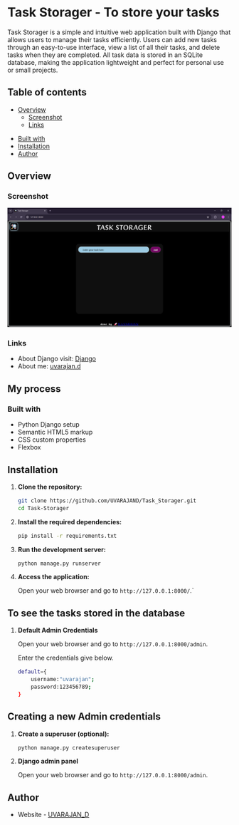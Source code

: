 # Task Storager - To store your tasks

Task Storager is a simple and intuitive web application built with Django that allows users to manage their tasks efficiently. Users can add new tasks through an easy-to-use interface, view a list of all their tasks, and delete tasks when they are completed. All task data is stored in an SQLite database, making the application lightweight and perfect for personal use or small projects.

## Table of contents

- [Overview](#overview)
  - [Screenshot](#screenshot)
  - [Links](#links)
<!-- - [My process](#my-process) -->
  - [Built with](#built-with)
- [Installation](#installation)
  <!-- - [What I learned](#what-i-learned) -->
  <!-- - [Continued development](#continued-development) -->
  <!-- - [Useful resources](#useful-resources) -->
- [Author](#author)
<!-- - [Acknowledgments](#acknowledgments) -->

<!-- **Note: Delete this note and update the table of contents based on what sections you keep.** -->

## Overview

### Screenshot

![screenshot_mobile view](./Screenshots/Screenshot1.png)
### Links
- About Django visit: [Django](https://docs.djangoproject.com/en/5.0/)
- About me: [uvarajan.d](https://uvarajand.github.io/uvarajan/)

## My process

### Built with
- Python Django setup
- Semantic HTML5 markup
- CSS custom properties
- Flexbox

<!-- ### Useful resources -->

<!-- - [Example resource 1](https://www.example.com) - This helped me for XYZ reason. I really liked this pattern and will use it going forward.
- [Example resource 2](https://www.example.com) - This is an amazing article which helped me finally understand XYZ. I'd recommend it to anyone still learning this concept. -->

<!-- **Note: Delete this note and replace the list above with resources that helped you during the challenge. These could come in handy for anyone viewing your solution or for yourself when you look back on this project in the future.** -->
## Installation

1. **Clone the repository:**

    ```bash
    git clone https://github.com/UVARAJAND/Task_Storager.git
    cd Task-Storager
    ```

2. **Install the required dependencies:**

    ```bash
    pip install -r requirements.txt
    ```
3. **Run the development server:**

    ```bash
    python manage.py runserver
    ```

4. **Access the application:**

    Open your web browser and go to `http://127.0.0.1:8000/`.`

## **To see the tasks stored in the database**
1. **Default Admin Credentials**
     
     Open your web browser and go to `http://127.0.0.1:8000/admin`.
     
     Enter the credentials give below.

    ```bash
    default={
        username:"uvarajan";
        password:123456789;
    }
    ```

## Creating a new Admin credentials

1. **Create a superuser (optional):**

    ```bash
    python manage.py createsuperuser
    ```

2. **Django admin panel**

    Open your web browser and go to `http://127.0.0.1:8000/admin`.

## Author

- Website - [UVARAJAN_D](https://uvarajand.github.io/uvarajan/index.html)